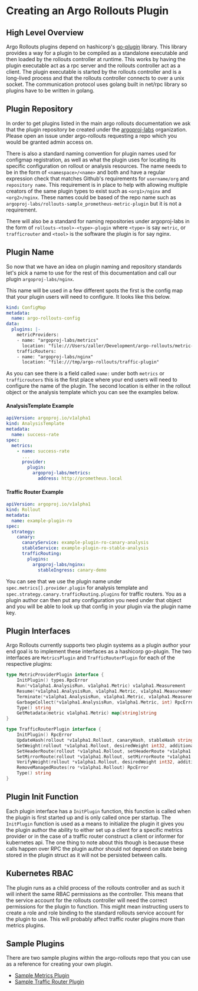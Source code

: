 # Creating an Argo Rollouts Plugin

## High Level Overview

Argo Rollouts plugins depend on hashicorp's [go-plugin](https://github.com/hashicorp/go-plugin) library. This library 
provides a way for a plugin to be compiled as a standalone executable and then loaded by the rollouts controller at runtime.
This works by having the plugin executable act as a rpc server and the rollouts controller act as a client. The plugin executable
is started by the rollouts controller and is a long-lived process and that the rollouts controller connects to over a unix socket.
The communication protocol uses golang built in net/rpc library so plugins have to be written in golang.

## Plugin Repository

In order to get plugins listed in the main argo rollouts documentation we ask that the plugin repository be created under
the [argoproj-labs](https://github.com/argoproj-labs) organization. Please open an issue under argo-rollouts requesting a 
repo which you would be granted admin access on. 

There is also a standard naming convention for plugin names used for configmap registration, as well as what the plugin 
uses for locating its specific configuration on rollout or analysis resources. The name needs to be in the form of 
`<namespace>/<name>` and both <namespace> and <name> have a regular expression check that matches Github's requirements 
for `username/org` and `repository name`. This requirement is in place to help with allowing multiple creators of the same plugin 
types to exist such as `<org1>/nginx` and `<org2>/nginx`. These names could be based of the repo name such 
as `argoproj-labs/rollouts-sample_prometheus-metric-plugin` but it is not a requirement. 

There will also be a standard for naming repositories under argoproj-labs in the form of `rollouts-<tool>-<type>-plugin`
where `<type>` is say `metric`, or `trafficrouter` and `<tool>` is the software the plugin is for say nginx.

## Plugin Name

So now that we have an idea on plugin naming and repository standards let's pick a name to use for the rest of this 
documentation and call our plugin `argoproj-labs/nginx`.

This name will be used in a few different spots the first is the config map that your plugin users will need to configure.
It looks like this below.

```yaml
kind: ConfigMap
metadata:
  name: argo-rollouts-config
data:
  plugins: |-
    metricProviders:
    - name: "argoproj-labs/metrics"
      location: "file:///Users/zaller/Development/argo-rollouts/metric-plugin"
    trafficRouters:
    - name: "argoproj-labs/nginx"
      location: "file:///tmp/argo-rollouts/traffic-plugin"
```

As you can see there is a field called `name:` under both `metrics` or `trafficrouters` this is the first place where your
end users will need to configure the name of the plugin. The second location is either in the rollout object or the analysis
template which you can see the examples below.

#### AnalysisTemplate Example
```yaml
apiVersion: argoproj.io/v1alpha1
kind: AnalysisTemplate
metadata:
  name: success-rate
spec:
  metrics:
    - name: success-rate
      ...
      provider:
        plugin:
          argoproj-labs/metrics:
            address: http://prometheus.local
```

#### Traffic Router Example
```yaml
apiVersion: argoproj.io/v1alpha1
kind: Rollout
metadata:
  name: example-plugin-ro
spec:
  strategy:
    canary:
      canaryService: example-plugin-ro-canary-analysis
      stableService: example-plugin-ro-stable-analysis
      trafficRouting:
        plugins:
          argoproj-labs/nginx:
            stableIngress: canary-demo
```

You can see that we use the plugin name under `spec.metrics[].provider.plugin` for analysis template and `spec.strategy.canary.trafficRouting.plugins`
for traffic routers. You as a plugin author can then put any configuration you need under that object and you will be able to
look up that config in your plugin via the plugin name key.

## Plugin Interfaces

Argo Rollouts currently supports two plugin systems as a plugin author your end goal is to implement these interfaces as
a hashicorp go-plugin. The two interfaces are `MetricsPlugin` and `TrafficRouterPlugin` for each of the respective plugins:

```go
type MetricProviderPlugin interface { 
	InitPlugin() types.RpcError
	Run(*v1alpha1.AnalysisRun, v1alpha1.Metric) v1alpha1.Measurement
	Resume(*v1alpha1.AnalysisRun, v1alpha1.Metric, v1alpha1.Measurement) v1alpha1.Measurement
	Terminate(*v1alpha1.AnalysisRun, v1alpha1.Metric, v1alpha1.Measurement) v1alpha1.Measurement
	GarbageCollect(*v1alpha1.AnalysisRun, v1alpha1.Metric, int) RpcError
	Type() string
	GetMetadata(metric v1alpha1.Metric) map[string]string
}

type TrafficRouterPlugin interface {
	InitPlugin() RpcError
	UpdateHash(rollout *v1alpha1.Rollout, canaryHash, stableHash string, additionalDestinations []v1alpha1.WeightDestination) RpcError
	SetWeight(rollout *v1alpha1.Rollout, desiredWeight int32, additionalDestinations []v1alpha1.WeightDestination) RpcError
	SetHeaderRoute(rollout *v1alpha1.Rollout, setHeaderRoute *v1alpha1.SetHeaderRoute) RpcError
	SetMirrorRoute(rollout *v1alpha1.Rollout, setMirrorRoute *v1alpha1.SetMirrorRoute) RpcError
	VerifyWeight(rollout *v1alpha1.Rollout, desiredWeight int32, additionalDestinations []v1alpha1.WeightDestination) (*bool, RpcError)
	RemoveManagedRoutes(ro *v1alpha1.Rollout) RpcError
	Type() string
}
```

## Plugin Init Function

Each plugin interface has a `InitPlugin` function, this function is called when the plugin is first started up and is only called 
once per startup. The `InitPlugin` function is used as a means to initialize the plugin it gives you the plugin author the ability 
to either set up a client for a specific metrics provider or in the case of a traffic router construct a client or informer 
for kubernetes api. The one thing to note about this though is because these calls happen over RPC the plugin author should
not depend on state being stored in the plugin struct as it will not be persisted between calls.

## Kubernetes RBAC

The plugin runs as a child process of the rollouts controller and as such it will inherit the same RBAC permissions as the
controller. This means that the service account for the rollouts controller will need the correct permissions for the plugin 
to function. This might mean instructing users to create a role and role binding to the standard rollouts service account 
for the plugin to use. This will probably affect traffic router plugins more than metrics plugins.

## Sample Plugins

There are two sample plugins within the argo-rollouts repo that you can use as a reference for creating your own plugin.

* [Sample Metrics Plugin](https://github.com/argoproj/argo-rollouts/tree/master/test/cmd/sample-metrics-plugin)
* [Sample Traffic Router Plugin](https://github.com/argoproj/argo-rollouts/tree/master/test/cmd/sample-trafficrouter-plugin)